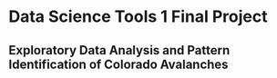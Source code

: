 # Data Science Tools 1 Final Project
## Exploratory Data Analysis and Pattern Identification of Colorado Avalanches 
